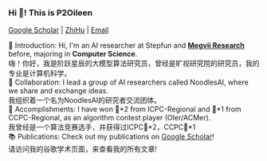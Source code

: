 <p align="left" width="200">
   <h3 align="left">Hi 🤪! This is P2Oileen</h3>
   <p align="left"> <a href="https://scholar.google.com/citations?user=LM7RNL4AAAAJ&hl=en">Google Scholar</a> | <a href="https://www.zhihu.com/people/ai-lin-24-71-19">ZhiHu</a> | <a href="mailto:p2oileen@whu.edu.cn">Email</a></p>
</p>

<p align="left">👋 Introduction: Hi, I'm an AI researcher at Stepfun and <a href="https://github.com/megvii-research/"><strong>Megvii Research</strong></a> before, majoring in <strong>Computer Science</strong>.<br/> 嗨！你好，我是阶跃星辰的大模型算法研究员，曾经是旷视研究院的研究员，我的专业是计算机科学。<br/>
🤝 Collaboration: I lead a group of AI researchers called NoodlesAI, where we share and exchange ideas.<br/> 我组织着一个名为NoodlesAI的研究者交流团体。<br/>
🏅 Accomplishments: I have won 🥈*2 from ICPC-Regional and 🥈*1 from CCPC-Regional, as an algorithm contest player (OIer/ACMer).<br/> 我曾经是一个算法竞赛选手，并获得过ICPC🥈*2，CCPC🥈*1<br/>
📚 Publications: Check out my publications on <a href="https://scholar.google.com/citations?user=LM7RNL4AAAAJ&hl=en">Google Scholar</a>!<br/> 请访问我的谷歌学术页面，来查看我的所有文章!<br/>
</p>
